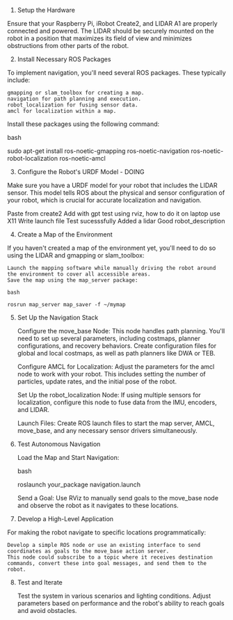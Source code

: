 1. Setup the Hardware

Ensure that your Raspberry Pi, iRobot Create2, and LIDAR A1 are properly connected and powered. The LIDAR should be securely mounted on the robot in a position that maximizes its field of view and minimizes obstructions from other parts of the robot.

2. Install Necessary ROS Packages

To implement navigation, you'll need several ROS packages. These typically include:

    gmapping or slam_toolbox for creating a map.
    navigation for path planning and execution.
    robot_localization for fusing sensor data.
    amcl for localization within a map.

Install these packages using the following command:

bash

sudo apt-get install ros-noetic-gmapping ros-noetic-navigation ros-noetic-robot-localization ros-noetic-amcl

3. Configure the Robot's URDF Model - DOING

Make sure you have a URDF model for your robot that includes the LIDAR sensor. This model tells ROS about the physical and sensor configuration of your robot, which is crucial for accurate localization and navigation.

Paste from create2
Add with gpt
test using rviz, how to do it on laptop
use X11
Write launch file
Test sucesssfully
Added a lidar
Good robot_description

4. Create a Map of the Environment

If you haven't created a map of the environment yet, you'll need to do so using the LIDAR and gmapping or slam_toolbox:

    Launch the mapping software while manually driving the robot around the environment to cover all accessible areas.
    Save the map using the map_server package:

    bash

    rosrun map_server map_saver -f ~/mymap

5. Set Up the Navigation Stack

    Configure the move_base Node:
        This node handles path planning. You'll need to set up several parameters, including costmaps, planner configurations, and recovery behaviors. Create configuration files for global and local costmaps, as well as path planners like DWA or TEB.

    Configure AMCL for Localization:
        Adjust the parameters for the amcl node to work with your robot. This includes setting the number of particles, update rates, and the initial pose of the robot.

    Set Up the robot_localization Node:
        If using multiple sensors for localization, configure this node to fuse data from the IMU, encoders, and LIDAR.

    Launch Files:
        Create ROS launch files to start the map server, AMCL, move_base, and any necessary sensor drivers simultaneously.

6. Test Autonomous Navigation

    Load the Map and Start Navigation:

    bash

    roslaunch your_package navigation.launch

    Send a Goal:
    Use RViz to manually send goals to the move_base node and observe the robot as it navigates to these locations.

7. Develop a High-Level Application

For making the robot navigate to specific locations programmatically:

    Develop a simple ROS node or use an existing interface to send coordinates as goals to the move_base action server.
    This node could subscribe to a topic where it receives destination commands, convert these into goal messages, and send them to the robot.

8. Test and Iterate

    Test the system in various scenarios and lighting conditions.
    Adjust parameters based on performance and the robot's ability to reach goals and avoid obstacles.